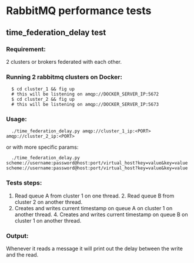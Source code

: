 RabbitMQ performance tests
==========================


## time_federation_delay test

### Requirement:
  2 clusters or brokers federated with each other.

### Running 2 rabbitmq clusters on Docker:

```
  $ cd cluster_1 && fig up 
  # this will be listening on amqp://DOCKER_SERVER_IP:5672
  $ cd cluster_2 && fig up
  # this will be listening on amqp://DOCKER_SERVER_IP:5673
```

### Usage:

```
  ./time_federation_delay.py amqp://cluster_1_ip:<PORT> amqp://cluster_2_ip:<PORT>
```

or with more specific params:

```
  ./time_federation_delay.py scheme://username:password@host:port/virtual_host?key=value&key=value scheme://username:password@host:port/virtual_host?key=value&key=value
```

### Tests steps:                                                                                                     

1. Read queue A from cluster 1 on one thread.                                                                       2. Read queue B from cluster 2 on another thread.            
3. Creates and writes current timestamp on queue A on cluster 1 on another thread.                                   4. Creates and writes current timestamp on queue B on cluster 1 on another thread.

### Output:

Whenever it reads a message it will print out the delay between the write and the read.                                                          



